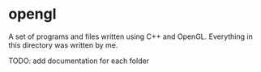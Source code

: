 # opengl
A set of programs and files written using C++ and OpenGL.
Everything in this directory was written by me.

TODO:
	add documentation for each folder